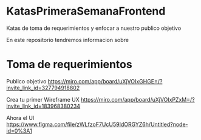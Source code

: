 # KatasPrimeraSemanaFrontend
Katas de toma de requerimientos y enfocar a nuestro publico objetivo 

En este repositorio tendremos informacion sobre

# Toma de requerimientos 

Publico objetivo https://miro.com/app/board/uXjVOIxGHGE=/?invite_link_id=327794918802

Crea tu primer Wireframe UX https://miro.com/app/board/uXjVOIxPZxM=/?invite_link_id=183968380234

Ahora el UI  https://www.figma.com/file/zWLfzoF7UcU59IdORGYZ6h/Untitled?node-id=0%3A1
